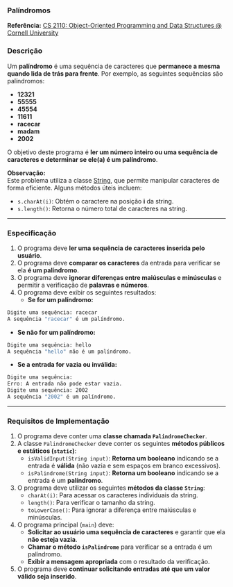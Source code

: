 ### Palíndromos  

**Referência:** [CS 2110: Object-Oriented Programming and Data Structures @ Cornell University](https://www.cs.cornell.edu/courses/cs2110/2025sp/assignments/a1_handout.html)

### **Descrição**  

Um **palíndromo** é uma sequência de caracteres que **permanece a mesma quando lida de trás para frente**. Por exemplo, as seguintes sequências são palíndromos:  
- **12321**  
- **55555**  
- **45554**  
- **11611**  
- **racecar**  
- **madam**  
- **2002**  

O objetivo deste programa é **ler um número inteiro ou uma sequência de caracteres e determinar se ele(a) é um palíndromo**.  

**Observação:**  
Este problema utiliza a classe [String](https://docs.oracle.com/en/java/javase/21/docs/api/java.base/java/lang/String.html), que permite manipular caracteres de forma eficiente. Alguns métodos úteis incluem:  
- `s.charAt(i)`: Obtém o caractere na posição **i** da string.  
- `s.length()`: Retorna o número total de caracteres na string.  

---

### **Especificação**  

1. O programa deve **ler uma sequência de caracteres inserida pelo usuário**.  
2. O programa deve **comparar os caracteres** da entrada para verificar se ela **é um palíndromo**.  
3. O programa deve **ignorar diferenças entre maiúsculas e minúsculas** e permitir a verificação de **palavras e números**.  
4. O programa deve exibir os seguintes resultados:  
   - **Se for um palíndromo:**  
```bash
Digite uma sequência: racecar
A sequência "racecar" é um palíndromo.
```
   - **Se não for um palíndromo:**  
```bash
Digite uma sequência: hello
A sequência "hello" não é um palíndromo.
```
   - **Se a entrada for vazia ou inválida:**  
```bash
Digite uma sequência:   
Erro: A entrada não pode estar vazia.  
Digite uma sequência: 2002  
A sequência "2002" é um palíndromo.
```

---

### **Requisitos de Implementação**  

1. O programa deve conter uma **classe chamada `PalindromeChecker`**.  
2. A classe `PalindromeChecker` deve conter os seguintes **métodos públicos e estáticos (`static`)**:
   - `isValidInput(String input)`: **Retorna um booleano** indicando se a entrada é **válida** (não vazia e sem espaços em branco excessivos).  
   - `isPalindrome(String input)`: **Retorna um booleano** indicando se a entrada é um **palíndromo**.  
3. O programa deve utilizar os seguintes **métodos da classe `String`**:
   - `charAt(i)`: Para acessar os caracteres individuais da string.  
   - `length()`: Para verificar o tamanho da string.  
   - `toLowerCase()`: Para ignorar a diferença entre maiúsculas e minúsculas.  
4. O programa principal (`main`) deve:
   - **Solicitar ao usuário uma sequência de caracteres** e garantir que ela **não esteja vazia**.  
   - **Chamar o método `isPalindrome`** para verificar se a entrada é um palíndromo.  
   - **Exibir a mensagem apropriada** com o resultado da verificação.  
5. O programa deve **continuar solicitando entradas até que um valor válido seja inserido**.